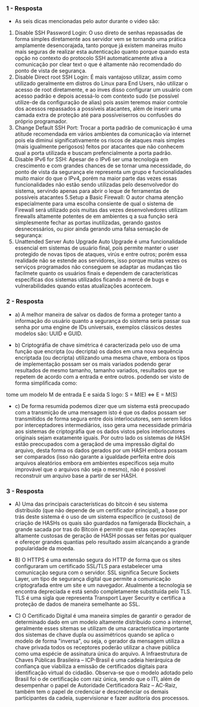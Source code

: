 ### 1 - Resposta 

- As seis dicas mencionadas pelo autor durante o video são:

1. Disable SSH Password Login:
O uso direto de senhas repassadas de forma simples diretamente aos servidor vem se tornando uma prática amplamente desencorajada, tanto porque já existem maneiras muito mais seguras de realizar esta autenticação quanto porque quando esta opção no contexto do protocolo SSH automaticamente ativa a comunicação por clear text o que é altamente não recomendado do ponto de vista de segurança.
2. Disable Direct root SSH Login:
É mais vantajoso utilizar, assim como utilizado geralmente em distros do Linux para End Users, não utilizar o acesso de root diretamente, e ao inves disso configurar um usuário com acesso padrão e depois acessá-lo com contexto sudo (se possível utilize-de da configuração de alias) pois assim teremos maior controle dos acessos repassados a possíveis atacantes, além de inserir uma camada extra de proteção até para possíveiserros ou confusões do próprio programador. 
3. Change Default SSH Port:
Trocar a porta padrão de comunicação é uma atitude recomendada em vários ambientes da comunicação via internet pois ela diminui significativamente os riscos de ataques mais simples (mais igualmente perigosos) feitos por atacantes que não conhecem qual a porta utilizada e buscam prefencialmente a porta padrão. 
4. Disable IPv6 for SSH:
Apesar de o IPv6 ser uma tecnologia em crescimento e com grandes chances de se tornar uma necessidade, do ponto de vista da segurança ele representa um grupo e funcionalidades muito maior do que o IPv4, porém na maior parte das vezes essas funcionalidades não estão sendo utilizadas pelo desenvolvedor do sistema, servindo apenas para abrir o leque de ferramentas de possíveis atacantes
5.Setup a Basic Firewall:
O autor chama atenção especialmente para uma escolha consiente de qual o sistema de Firewall será utilizado pois muitas das vezes desenvolvedores utilizam firewalls altamente potentes de em ambientes q a sua função será simplesmente fechar as portas inutilizadas, gerando gastos desnecessários, ou pior ainda gerando uma  falsa sensação de segurança:
6. Unattended Server Auto Upgrade
Auto Upgrade é uma funcionalidade essencial em sistemas de usuário final, pois permite manter o user protegido de novas tipos de ataques, virús e entre outros; porém essa realidade não se estende aos servidores, isso porque muitas vezes os serviços programados não conseguem se adaptar as mudanças tão facilmete quanto os usuários finais e dependem de características específicas dos sistemas utilizados ficando a mercê de bugs e vulnerabilidades quando estas atualizações acontecem.

### 2 - Resposta 

- a) A melhor maneira de salvar os dados de forma a proteger tanto a informação do usuário quanto a segurança  do sistema seria passar sua senha por uma engine de IDs universais, exemplos clássicos destes modelos são: UUID e GUID.

- b) Criptográfia de chave simétrica é caracterizada pelo uso de uma função que encripta (ou decripta) os dados em uma nova sequência encriptada (ou decripta) utilizando uma mesma chave, embora os tipos de implementação possam ser os mais variados podendo gerar resultados de mesmo tamanho, tamanho variados, resultados que se repetem de acordo com a entrada e entre outros. podendo ser visto de forma simplificada como:

tome um modelo M de entrada E e saida S logo: S = M(E) <=> E = M(S)

- c) De forma resumida podemos dizer que um sistema está preocupado com a transmição de uma mensagem isto é que os dados possam ser transmitidos de forma segura entre dois interlocutores, sem serem lidos por interceptadores intermediários, isso gera uma necessidade primária aos sistemas de criptográfia que os dados vistos pelos interlocutores originais sejam exatamente iguais. Por outro lado os sistemas de HASH estão preocupados com a geraçãod de uma impressão digital do arquivo, desta forma os dados gerados por um HASH embora possam ser comparados (isso não garante a igualdade perfeita entre dois arquivos aleatórios embora em ambientes especificos seja muito improvável que o arquivos não seja o mesmo), não é possivel reconstruir um arquivo base a partir de ser HASH.

### 3 - Resposta 

- A) Uma das principais características do bitcoin é seu sistema distribuido (que não depende de um certificador principal), a base por trás deste sistema é o uso de um sistema específico (e custoso) de criação de HASHs os quais são guardados na famigerada Blockchain, a grande sacada por tras do Bitcoin é permitir que estas operações altamente custosas de geração de HASH possas ser feitas por qualquer e ofereçer grandes quantias pelo resultado assim alcançando a grande popularidade da moeda.

- B) O HTTPS é uma extensão segura do HTTP de forma que os sites configuraram um certificado SSL/TLS para estabelecer uma comunicação segura com o servidor. SSL significa Secure Sockets Layer, um tipo de segurança digital que permite a comunicação criptografada entre um site e um navegador. Atualmente a tecnologia se encontra depreciada e está sendo completamente substituída pelo TLS. TLS é uma sigla que representa Transport Layer Security e certifica a proteção de dados de maneira semelhante ao SSL. 

- C) O Certificado Digital é uma maneira simples de garantir o gerador de determinado dado em um modelo altamente distribuido como a internet, geralmente esses sitemas se utilizam de uma caracteristica importante dos sistemas de chave dupla ou assimétricos quando se aplica o modelo de forma "inversa", ou seja, o gerador da mensagem utiliza a chave privada todos os receptores poderão utilizar a chave pública como uma espécie de assinatura única do arquivo. A Infraestrutura de Chaves Públicas Brasileira – ICP-Brasil é uma cadeia hierárquica de confiança que viabiliza a emissão de certificados digitais para identificação virtual do cidadão. Observa-se que o modelo adotado pelo Brasil foi o de certificação com raiz única, sendo que o ITI, além de desempenhar o papel de Autoridade Certificadora Raiz – AC-Raiz, também tem o papel de credenciar e descredenciar os demais participantes da cadeia, supervisionar e fazer auditoria dos processos.